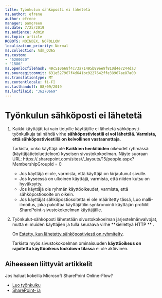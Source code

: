 ```yaml
---
title: Työnkulun sähköposti ei lähetetä
ms.author: efrene
author: efrene
manager: pamgreen
ms.date: 7/25/2019
ms.audience: Admin
ms.topic: article
ROBOTS: NOINDEX, NOFOLLOW
localization_priority: Normal
ms.collection: Adm_O365
ms.custom:
- "5200020"
- "1586"
ms.openlocfilehash: 49c510668f4c73a71495b89ee9f810d4e7244da3
ms.sourcegitcommit: 631e527967f4d641bc9227642ffe38967ae87a00
ms.translationtype: MT
ms.contentlocale: fi-FI
ms.lasthandoff: 08/09/2019
ms.locfileid: "36270669"
---
```

# <a name="workflow-email-is-not-being-sent"></a>Työnkulun sähköposti ei lähetetä

1. Kaikki käyttäjät tai vain tietyille käyttäjille ei lähetetä sähköposti-työnkulkuja tai nähdä virhe **sähköpostiviestiä ei voi lähettää. Varmista, että sähköpostiviestillä on kelvollinen vastaanottaja**.

    Tarkista, onko käyttäjä ole **Kaikkien henkilöiden** oikeudet ryhmässä (käyttäjätietoluetteloon) kyseisen sivustokokoelman.  Näyte suoraan URL: https://<tenant>.sharepoint.com/sites/<sitename>/_layouts/15/people.aspx? MembershipGroupId = 0

    - Jos käyttäjä ei ole, varmista, että käyttäjä on kirjautunut sivulle. 
    - Jos kyseessä on ulkoinen käyttäjä, varmista, että niiden kutsu on hyväksytty.
    - Jos käyttäjä ole ryhmän käyttöoikeudet, varmista, että sähköpostiosoite on oikein.
    - Jos käyttäjät sähköpostiosoitetta ei ole määritetty tässä, Luo malli-ilmoitus, joka pakottaa käyttäjätilin synkronointi käyttäjän profiilit SharePoint-sivustokokoelman käyttäjälle.
 
2. Työnkulut-sähköposti lähetetään sivustokokoelman järjestelmänvalvojat, mutta ei muiden käyttäjien ja tulla seuraava virhe **kiellettyä HTTP <spam> <spam> ** <spam> <spam>.
 

    On [Estetty, kun lähetetty sähköpostiviesti on ryhmitelty](https://docs.microsoft.com/sharepoint/support/server-admin/access-denied-when-send-an-email-to-groups).

    Tarkista myös sivustokokoelman ominaisuuden **käyttöoikeus on rajoitettu käyttöoikeus lockdown tilassa** ei ole aktiivinen.


## <a name="related-topics"></a>Aiheeseen liittyvät artikkelit
Jos haluat kokeilla Microsoft SharePoint Online-Flow?
- [Luo työnkulku](https://support.office.com/article/Create-a-flow-for-a-list-or-library-in-SharePoint-Online-or-OneDrive-for-Business-a9c3e03b-0654-46af-a254-20252e580d01) 
- [SharePoint- ja](https://flow.microsoft.com/blog/sharepoint-and-flow/) 



